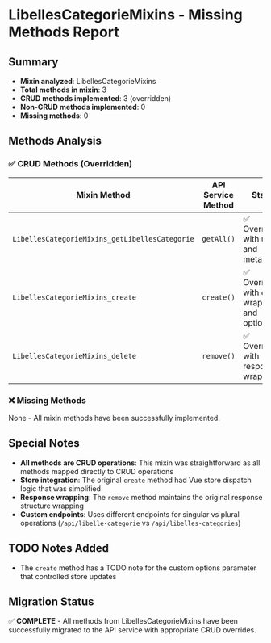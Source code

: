 # LibellesCategorieMixins - Missing Methods Report

## Summary
- **Mixin analyzed**: LibellesCategorieMixins
- **Total methods in mixin**: 3
- **CRUD methods implemented**: 3 (overridden)
- **Non-CRUD methods implemented**: 0
- **Missing methods**: 0

## Methods Analysis

### ✅ CRUD Methods (Overridden)
| Mixin Method | API Service Method | Status |
|-------------|-------------------|---------|
| `LibellesCategorieMixins_getLibellesCategorie` | `getAll()` | ✅ Overridden with userId and metadatas |
| `LibellesCategorieMixins_create` | `create()` | ✅ Overridden with datas wrapper and options |
| `LibellesCategorieMixins_delete` | `remove()` | ✅ Overridden with response wrapping |

### ❌ Missing Methods
None - All mixin methods have been successfully implemented.

## Special Notes
- **All methods are CRUD operations**: This mixin was straightforward as all methods mapped directly to CRUD operations
- **Store integration**: The original `create` method had Vue store dispatch logic that was simplified
- **Response wrapping**: The `remove` method maintains the original response structure wrapping
- **Custom endpoints**: Uses different endpoints for singular vs plural operations (`/api/libelle-categorie` vs `/api/libelles-categories`)

## TODO Notes Added
- The `create` method has a TODO note for the custom options parameter that controlled store updates

## Migration Status
✅ **COMPLETE** - All methods from LibellesCategorieMixins have been successfully migrated to the API service with appropriate CRUD overrides.
